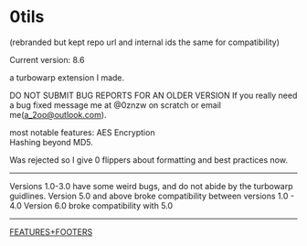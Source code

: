 # 0tils
(rebranded but kept repo url and internal ids the same for compatibility)

Current version: 8.6

a turbowarp extension I made.

DO NOT SUBMIT BUG REPORTS FOR AN OLDER VERSION
If you really need a bug fixed message me at @0znzw on scratch or email me(a_2oo@outlook.com).

most notable features:
   AES Encryption
   <br>
   Hashing beyond MD5.
   
Was rejected so I give 0 flippers about formatting and best practices now.

<hr>
Versions 1.0-3.0 have some weird bugs, and do not abide by the turbowarp guidlines.
Version 5.0 and above broke compatibility between versions 1.0 - 4.0
Version 6.0 broke compatibility with 5.0
<hr>
<a href="DETAILS.md">FEATURES+FOOTERS</a>
